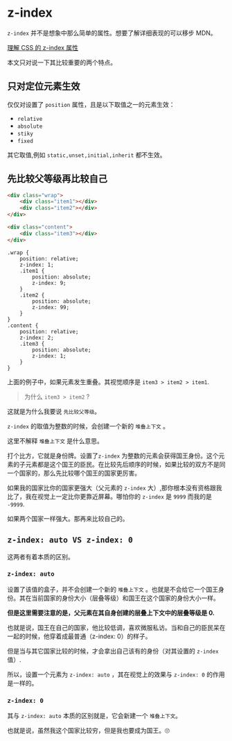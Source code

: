# z-index

`z-index` 并不是想象中那么简单的属性。想要了解详细表现的可以移步 MDN。

[理解 CSS 的 z-index 属性](https://developer.mozilla.org/zh-CN/docs/Web/Guide/CSS/Understanding_z_index)

本文只对说一下其比较重要的两个特点。

## 只对定位元素生效

仅仅对设置了 `position` 属性，且是以下取值之一的元素生效：

-   `relative`
-   `absolute`
-   `stiky`
-   `fixed`

其它取值,例如 `static,unset,initial,inherit` 都不生效。

## 先比较父等级再比较自己

```html
<div class="wrap">
    <div class="item1"></div>
    <div class="item2"></div>
</div>

<div class="content">
    <div class="item3"></div>
</div>
```

```less
.wrap {
    position: relative;
    z-index: 1;
    .item1 {
        position: absolute;
        z-index: 9;
    }
    .item2 {
        position: absolute;
        z-index: 99;
    }
}
.content {
    position: relative;
    z-index: 2;
    .item3 {
        position: absolute;
        z-index: 1;
    }
}
```

上面的例子中，如果元素发生重叠。其视觉顺序是 `item3 > item2 > item1`.

> 为什么 `item3 > item2` ?

这就是为什么我要说 `先比较父等级`。

`z-index` 的取值为整数的时候，会创建一个新的 `堆叠上下文` 。

这里不解释 `堆叠上下文` 是什么意思。

打个比方，它就是身份牌。设置了`z-index` 为整数的元素会获得国王身份。这个元素的子元素都是这个国王的臣民。在比较先后顺序的时候，如果比较的双方不是同一个国家的，那么先比较哪个国王的国家更厉害。

如果我的国家比你的国家更强大（父元素的 `z-index` 大）,那你根本没有资格跟我比了，我在视觉上一定比你更靠近屏幕。哪怕你的 `z-index` 是 `9999` 而我的是 `-9999`.

如果两个国家一样强大。那再来比较自己的。

## `z-index: auto VS z-index: 0`

这两者有着本质的区别。

### `z-index: auto`

设置了该值的盒子，并不会创建一个新的 `堆叠上下文` 。也就是不会给它一个国王身份。其在当前国家的身份大小（层叠等级）和国王在这个国家的身份大小一样。

**但是这里需要注意的是，父元素在其自身创建的层叠上下文中的层叠等级是 0.**

也就是说，国王在自己的国家，他比较低调，喜欢微服私访。当和自己的臣民呆在一起的时候，他穿着成最普通（z-index: 0）的样子。

但是当与其它国家比较的时候，才会拿出自己该有的身份（对其设置的 `z-index` 值）.

所以，设置一个元素为 `z-index: auto` ，其在视觉上的效果与 `z-index: 0` 的作用是一样的。

### `z-index: 0`

其与 `z-index: auto` 本质的区别就是，它会新建一个 `堆叠上下文`。

也就是说，虽然我这个国家比较穷，但是我也要成为国王。🙄
